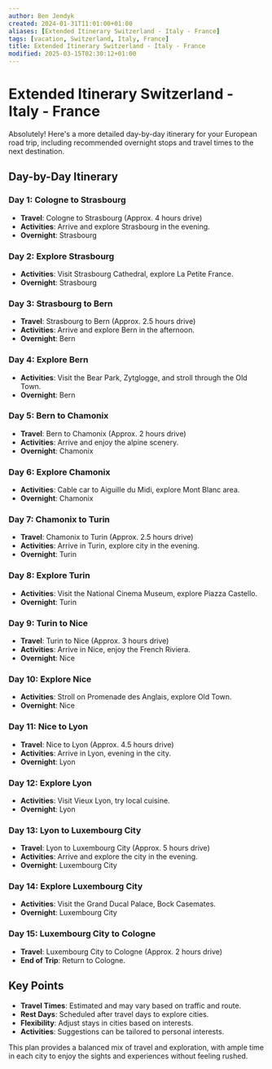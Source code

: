 ```yaml
---
author: Ben Jendyk
created: 2024-01-31T11:01:00+01:00
aliases: [Extended Itinerary Switzerland - Italy - France]
tags: [vacation, Switzerland, Italy, France]
title: Extended Itinerary Switzerland - Italy - France
modified: 2025-03-15T02:30:12+01:00
---
```


# Extended Itinerary Switzerland - Italy - France

Absolutely! Here's a more detailed day-by-day itinerary for your European road trip, including recommended overnight stops and travel times to the next destination.

## Day-by-Day Itinerary

### Day 1: Cologne to Strasbourg

- **Travel**: Cologne to Strasbourg (Approx. 4 hours drive)
- **Activities**: Arrive and explore Strasbourg in the evening.
- **Overnight**: Strasbourg

### Day 2: Explore Strasbourg

- **Activities**: Visit Strasbourg Cathedral, explore La Petite France.
- **Overnight**: Strasbourg

### Day 3: Strasbourg to Bern

- **Travel**: Strasbourg to Bern (Approx. 2.5 hours drive)
- **Activities**: Arrive and explore Bern in the afternoon.
- **Overnight**: Bern

### Day 4: Explore Bern

- **Activities**: Visit the Bear Park, Zytglogge, and stroll through the Old Town.
- **Overnight**: Bern

### Day 5: Bern to Chamonix

- **Travel**: Bern to Chamonix (Approx. 2 hours drive)
- **Activities**: Arrive and enjoy the alpine scenery.
- **Overnight**: Chamonix

### Day 6: Explore Chamonix

- **Activities**: Cable car to Aiguille du Midi, explore Mont Blanc area.
- **Overnight**: Chamonix

### Day 7: Chamonix to Turin

- **Travel**: Chamonix to Turin (Approx. 2.5 hours drive)
- **Activities**: Arrive in Turin, explore city in the evening.
- **Overnight**: Turin

### Day 8: Explore Turin

- **Activities**: Visit the National Cinema Museum, explore Piazza Castello.
- **Overnight**: Turin

### Day 9: Turin to Nice

- **Travel**: Turin to Nice (Approx. 3 hours drive)
- **Activities**: Arrive in Nice, enjoy the French Riviera.
- **Overnight**: Nice

### Day 10: Explore Nice

- **Activities**: Stroll on Promenade des Anglais, explore Old Town.
- **Overnight**: Nice

### Day 11: Nice to Lyon

- **Travel**: Nice to Lyon (Approx. 4.5 hours drive)
- **Activities**: Arrive in Lyon, evening in the city.
- **Overnight**: Lyon

### Day 12: Explore Lyon

- **Activities**: Visit Vieux Lyon, try local cuisine.
- **Overnight**: Lyon

### Day 13: Lyon to Luxembourg City

- **Travel**: Lyon to Luxembourg City (Approx. 5 hours drive)
- **Activities**: Arrive and explore the city in the evening.
- **Overnight**: Luxembourg City

### Day 14: Explore Luxembourg City

- **Activities**: Visit the Grand Ducal Palace, Bock Casemates.
- **Overnight**: Luxembourg City

### Day 15: Luxembourg City to Cologne

- **Travel**: Luxembourg City to Cologne (Approx. 2 hours drive)
- **End of Trip**: Return to Cologne.

## Key Points

- **Travel Times**: Estimated and may vary based on traffic and route.
- **Rest Days**: Scheduled after travel days to explore cities.
- **Flexibility**: Adjust stays in cities based on interests.
- **Activities**: Suggestions can be tailored to personal interests.

This plan provides a balanced mix of travel and exploration, with ample time in each city to enjoy the sights and experiences without feeling rushed.
